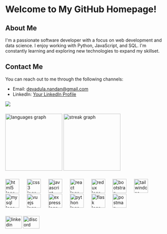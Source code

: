# Welcome to My GitHub Homepage!

## About Me

I'm a passionate software developer with a focus on web development and data science. I enjoy working with Python, JavaScript, and SQL. I'm constantly learning and exploring new technologies to expand my skillset.

## Contact Me

You can reach out to me through the following channels:
- Email: devadula.nandan@gmail.com
- LinkedIn: [Your LinkedIn Profile](https://www.linkedin.com/in/nandan-devadula/)

<div align="left">
  <img src="https://visitor-badge.laobi.icu/badge?page_id=devadula-nandan.devadula-nandan&right_color=steelblue&left_text=PROFILE VIEWS"  />
</div>

###

<div align="left">
  <img src="https://github-readme-stats.vercel.app/api/top-langs?username=devadula-nandan&locale=en&hide_title=false&layout=compact&card_width=320&langs_count=12&theme=dark&hide_border=false&order=2" height="180" alt="languages graph"  />
  <img src="https://streak-stats.demolab.com?user=devadula-nandan&locale=en&mode=daily&theme=dark&hide_border=false&border_radius=5&order=3" height="180" alt="streak graph"  />
</div>

###

<div align="left">
  <img src="https://skillicons.dev/icons?i=html" height="44" alt="html5 logo"  />
  <img width="16" />
  <img src="https://skillicons.dev/icons?i=css" height="44" alt="css3 logo"  />
  <img width="16" />
  <img src="https://skillicons.dev/icons?i=js" height="44" alt="javascript logo"  />
  <img width="16" />
  <img src="https://skillicons.dev/icons?i=react" height="44" alt="react logo"  />
  <img width="16" />
  <img src="https://skillicons.dev/icons?i=redux" height="44" alt="redux logo"  />
  <img width="16" />
  <img src="https://skillicons.dev/icons?i=bootstrap" height="44" alt="bootstrap logo"  />
  <img width="16" />
  <img src="https://skillicons.dev/icons?i=tailwind" height="44" alt="tailwindcss logo"  />
  <img width="16" />
  <img src="https://skillicons.dev/icons?i=mysql" height="44" alt="mysql logo"  />
  <img width="16" />
  <img src="https://skillicons.dev/icons?i=vue" height="44" alt="vuejs logo"  />
  <img width="16" />
  <img src="https://skillicons.dev/icons?i=express" height="44" alt="express logo"  />
  <img width="16" />
  <img src="https://skillicons.dev/icons?i=py" height="44" alt="python logo"  />
  <img width="16" />
  <img src="https://skillicons.dev/icons?i=flask" height="44" alt="flask logo"  />
  <img width="16" />
  <img src="https://skillicons.dev/icons?i=postman" height="44" alt="postman logo"  />
</div>

###

<div align="left">
  <img src="https://raw.githubusercontent.com/maurodesouza/profile-readme-generator/master/src/assets/icons/social/linkedin/default.svg" width="52" height="40" alt="linkedin logo"  />
  <img src="https://raw.githubusercontent.com/maurodesouza/profile-readme-generator/master/src/assets/icons/social/discord/default.svg" width="52" height="40" alt="discord logo"  />
</div>

###
